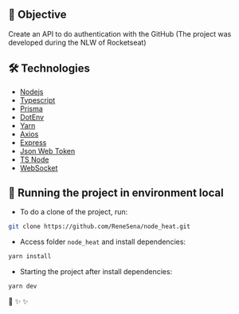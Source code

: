 ## 🎯 Objective

Create an API to do authentication with the GitHub (The project was developed during the NLW of Rocketseat)

## 🛠️ Technologies

- [Nodejs](https://nodejs.org/en/)
- [Typescript](https://www.typescriptlang.org/)
- [Prisma](https://www.prisma.io/)
- [DotEnv](https://www.npmjs.com/package/dotenv)
- [Yarn](https://yarnpkg.com/)
- [Axios](https://axios-http.com/ptbr/docs/intro)
- [Express](https://expressjs.com/pt-br/)
- [Json Web Token](https://jwt.io/)
- [TS Node](https://www.npmjs.com/package/ts-node)
- [WebSocket](https://socket.io/)

## 🚀 Running the project in environment local

- To do a clone of the project, run:

```bash
git clone https://github.com/ReneSena/node_heat.git
```

- Access folder ``node_heat`` and install dependencies:

```bash
yarn install
```

- Starting the project after install dependencies:

```bash
yarn dev
```

🏁 ✨ ✨
